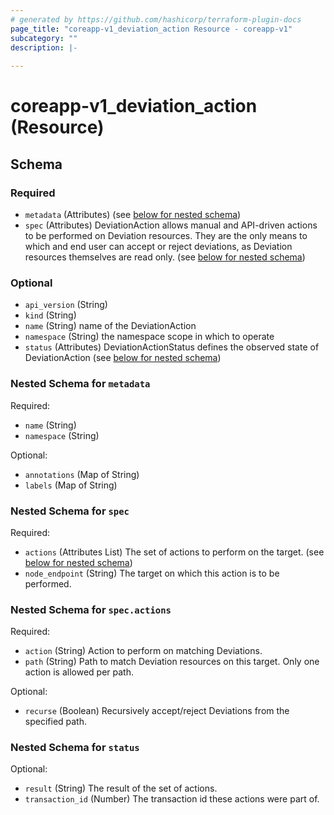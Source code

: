 ```yaml
---
# generated by https://github.com/hashicorp/terraform-plugin-docs
page_title: "coreapp-v1_deviation_action Resource - coreapp-v1"
subcategory: ""
description: |-
  
---
```


# coreapp-v1_deviation_action (Resource)





<!-- schema generated by tfplugindocs -->
## Schema

### Required

- `metadata` (Attributes) (see [below for nested schema](#nestedatt--metadata))
- `spec` (Attributes) DeviationAction allows manual and API-driven actions to be performed on Deviation resources.
They are the only means to which and end user can accept or reject deviations, as Deviation resources themselves are read only. (see [below for nested schema](#nestedatt--spec))

### Optional

- `api_version` (String)
- `kind` (String)
- `name` (String) name of the DeviationAction
- `namespace` (String) the namespace scope in which to operate
- `status` (Attributes) DeviationActionStatus defines the observed state of DeviationAction (see [below for nested schema](#nestedatt--status))

<a id="nestedatt--metadata"></a>
### Nested Schema for `metadata`

Required:

- `name` (String)
- `namespace` (String)

Optional:

- `annotations` (Map of String)
- `labels` (Map of String)


<a id="nestedatt--spec"></a>
### Nested Schema for `spec`

Required:

- `actions` (Attributes List) The set of actions to perform on the target. (see [below for nested schema](#nestedatt--spec--actions))
- `node_endpoint` (String) The target on which this action is to be performed.

<a id="nestedatt--spec--actions"></a>
### Nested Schema for `spec.actions`

Required:

- `action` (String) Action to perform on matching Deviations.
- `path` (String) Path to match Deviation resources on this target. Only one action is allowed per path.

Optional:

- `recurse` (Boolean) Recursively accept/reject Deviations from the specified path.



<a id="nestedatt--status"></a>
### Nested Schema for `status`

Optional:

- `result` (String) The result of the set of actions.
- `transaction_id` (Number) The transaction id these actions were part of.
